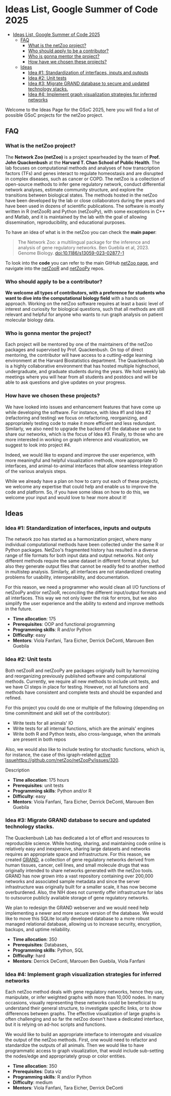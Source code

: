 # Ideas List, Google Summer of Code 2025 

- [Ideas List, Google Summer of Code 2025](#ideas-list-google-summer-of-code-2025)
  - [FAQ](#faq)
    - [What is the netZoo project?](#what-is-the-netzoo-project)
    - [Who should apply to be a contributor?](#who-should-apply-to-be-a-contributor)
    - [Who is gonna mentor the project?](#who-is-gonna-mentor-the-project)
    - [How have we chosen these projects?](#how-have-we-chosen-these-projects)
  - [Ideas](#ideas)
    - [Idea #1: Standardization of interfaces, inputs and outputs](#idea-1-standardization-of-interfaces-inputs-and-outputs)
    - [Idea #2: Unit tests](#idea-2-unit-tests)
    - [Idea #3: Migrate GRAND database to secure and updated technology stacks.](#idea-3-migrate-grand-database-to-secure-and-updated-technology-stacks)
    - [Idea #4: Implement graph visualization strategies for inferred networks](#idea-4-implement-graph-visualization-strategies-for-inferred-networks)


Welcome to the Ideas Page for the GSoC 2025, here you will find a list of possible GSoC projects for the netZoo project.

## FAQ

### What is the netZoo project?

The **Network Zoo (netZoo)** is a project spearheaded by the team of **Prof. John Quackenbush** at the **Harvard T. Chan School of
Public Health**.  The lab focuses on computational methods and analyses of how transcription factors (TFs) and genes
interact to regulate homeostasis and are disrupted in complex diseases, such as cancer or COPD. The netZoo is a
collection of open-source methods to infer gene regulatory network, conduct differential network analyses, estimate
community structure, and explore the transitions between biological states. The methods hosted in the netZoo have been
developed by the lab or close collaborators during the years and have been used in dozens of scientific publications.
The software is mostly written in R (netZooR) and Python  (netZooPy), with some exceptions in C++ and Matlab, and 
it is maintained by the lab with the goal of allowing dissemination, reproducibility, and educational purposes.

To have an idea of what is in the netZoo you can check the **main paper**: 
> The Network Zoo: a multilingual package for the inference and analysis of gene regulatory networks. Ben Guebila et al, 2023. Genome Biology. [doi:10.1186/s13059-023-02877-1](https://genomebiology.biomedcentral.com/articles/10.1186/s13059-023-02877-1)

To look into the **code** you can refer to the main GitHub [netZoo page](https://github.com/netZoo), and navigate into the
[netZooR](https://github.com/netZoo/netZooR) and [netZooPy](https://github.com/netZoo/netZooPy) repos.

### Who should apply to be a contributor?

**We welcome all types of contributors, with a preference for students who want to dive into the computational biology
field** with a hands on approach. Working on the netZoo software requires 
at least a basic level of interest and curiosity for biological questions, such that all methods are still relevant 
and helpful for anyone who wants to run graph analysis on patient molecular biology data.


### Who is gonna mentor the project?

Each project will be mentored by one of the maintainers of the netZoo packages and supervised by Prof. Quackenbush.
On top of direct mentoring, the contributor will have access to a cutting-edge learning environment at the Harvard 
Biostatistics department. The Quackenbush lab is a highly collaborative environment that has hosted multiple highschool, undergraduate, and
graduate students during the years. We hold weekly lab meetings where you will hear from all students and postdocs and
will be able to ask questions and give updates on your progress.

### How have we chosen these projects?

We have looked into issues and enhancement features that have come up while developing the software. For instance, with
Idea #1 and Idea #2 (refactoring and testing)
we focus on refactoring, reorganizing, and appropriately testing code 
to make it more efficient and less redundant. Similarly, we also need to upgrade the backend of the database we use to
share our networks, which is the focus of Idea #3.
Finally, to those who are more interested in working on graph inference and visualization, we suggest to look into 
project #4. 

Indeed, we would like to expand and improve the user experience, with more meaningful and helpful 
visualization methods, more appropriate IO interfaces, and animal-to-animal interfaces that allow seamless integration
of the various analysis steps.

While we already have a plan on how to carry out each of these projects, we welcome any expertise that could
help and enable us to improve the code and platform. So, if you have some ideas on how to do this, we welcome your input
and would love to hear more about it!

## Ideas

### Idea #1: Standardization of interfaces, inputs and outputs

The network zoo has started as a harmonization project, where many individual computational methods have been 
collected under the same R or Python packages. 
NetZoo's fragmented history has resulted in a diverse range of file formats for both input data and output networks. Not
only different methods require the same dataset in different format styles, but also they generate output files that
cannot be readily fed to another method in multistep analysis. Similarly, all interfaces are not standardized creating problems for usability, interoperability, and documentation.

For this reason, we need a programmer who would clean all I/O functions of netZooPy and/or netZooR, reconciling the
different input/output formats and all interfaces. This way we not only lower the risk for errors, but we also simplify
the user experience and the ability to extend and improve methods in the future.

- **Time allocation**: 175 
- **Prerequisites**: OOP and functional programming
- **Programming skills**: R and/or Python
- **Difficulty**: easy
- **Mentors**: Viola Fanfani, Tara Eicher, Derrick DeConti, Marouen Ben Guebila


### Idea #2: Unit tests

Both netZooR and netZooPy are packages originally built by harmonizing and reorganizing previously published software
and computational methods. Currently, we require all new methods to include unit tests, and we have CI steps in place
for testing. However, not all 
functions and methods have consistent and complete tests and should be expanded and refined. 

For this project you could do one or multiple of the following
(depending on time committment and skill set of the contributor):
- Write tests for all animals' IO
- Write tests for all internal functions, which are the animals' engines
- Write both R and Python tests, also cross-language, when the animals are present in both repos

Also, we would also like to include testing for stochastic functions, which is, for instance, the case of this
igraph-related [active issue]()https://github.com/netZoo/netZooPy/issues/320.

Description

- **Time allocation**: 175 hours
- **Prerequisites**: unit tests
- **Programming skills**: Python and/or R
- **Difficulty**: easy
- **Mentors**: Viola Fanfani, Tara Eicher, Derrick DeConti, Marouen Ben Guebila

### Idea #3: Migrate GRAND database to secure and updated technology stacks.

The Quackenbush Lab has dedicated a lot of effort and resources to reproducible science. While hosting, sharing, and maintaining
code online is relatively easy and inexpensive, sharing large datasets and networks requires an appropriate space and
infrastructure. For this reason, we created
[GRAND](https://grand.networkmedicine.org/), a collection of gene regulatory networks derived from human tissues,
cancer, cell lines, and small molecule drugs that was originally intended to share
networks generated with the netZoo tools. GRAND has now grown into a vast repository containing over 200,000 networks
and associated sample metadata and since the server infrastructure was originally built for a smaller scale, it has now become
overburdened. Also, the NIH does not currently offer infrastructure for labs to outsource publicly available storage of gene regulatory networks.

We
plan to redesign the GRAND webserver and we would need help implementing a newer and more secure version of the
database. We would like to move this SQLite locally developed database to a more robust managed relational database, allowing us to increase security, encryption, backups, and uptime reliability.



- **Time allocation**: 350
- **Prerequisites**: Databases, 
- **Programming skills**: Python, SQL
- **Difficulty**: hard
- **Mentors**: Derrick DeConti, Marouen Ben Guebila, Viola Fanfani


### Idea #4: Implement graph visualization strategies for inferred networks

Each netZoo method deals with gene regulatory networks, hence they use, manipulate, or infer weighted graphs with more than 10,000
nodes. In many occasions, visually representing these networks could be beneficical to understand their
general structure, to investigate specific links, or to show differences between graphs. The effective visualization of
large graphs is often challenging and so far the netZoo doesn't have a dedicated interface, but it is relying on ad-hoc
scripts and functions. 

We would like to build an appropriate interface to interrogate and visualize the output of the netZoo methods. First,
one would need to refactor and standardize the outputs of all animals. Then we would like to have programmatic access to
graph visualization, that would include sub-setting the nodes/edge and appropriately group or color entities.

- **Time allocation**: 350 
- **Prerequisites**: Data viz
- **Programming skills**: R and/or Python
- **Difficulty**: medium
- **Mentors**: Viola Fanfani, Tara Eicher, Derrick DeConti

<!-- 
Brief descriptions of projects that can be completed in ~90 hour, ~175 hours or ~350 hours of your GSoC contributor’s time (and labeled appropriately).
For each project, a list of prerequisites, description of programming skills needed and estimation of difficulty level (easy, medium, hard).
If your organization plans to focus on mostly student level potential GSoC contributors for all projects that is fine, but please state it explicitly on your Ideas Page. Or if a given project idea is geared more toward a student level or a more advanced developer please state it clearly in the project idea so there is no confusion for applicants.
A list of potential mentors.
It must NOT be a link to your bug tracker. -->